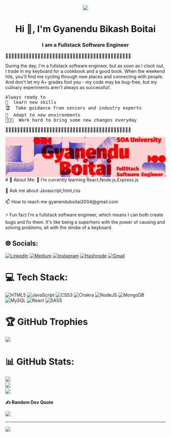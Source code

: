 <p align="center">
  <img src="https://media.giphy.com/media/v1.Y2lkPTc5MGI3NjExb3g1Nm15eWViZTZ3M2I0cXlwaGl1eDNwaWd0MXV0MGoxMDN3a2pibiZlcD12MV9pbnRlcm5hbF9naWZfYnlfaWQmY3Q9Zw/pwZQlBeGlWGEWiDVle/giphy.gif">
</p>
<h1 align="center">Hi 👋, I'm Gyanendu Bikash Boitai</h1>
<h3 align="center">I am a Fullstack Software Engineer </h3>
<p>🦖🦖🦖🦖🦖🦖🦖🦖🦖🦖🦖🦖🦖🦖🦖🦖🦖🦖🦖🦖🦖🦖🦖🦖🦖🦖🦖🦖🦖🦖🦖🦖🦖🦖🦖🦖🦖🦖🦖🦖🦖🦖🦖 </p>
<P>During the day, I'm a fullstack software engineer, but as soon as I clock out, I trade in my keyboard for a cookbook and a good book. When the weekend hits, you'll find me cycling through new places and connecting with people. And don't let my A+ grades fool you - my code may be bug-free, but my culinary experiments aren't always as successful!.</p>
<PRE>Always ready to 
🤹  learn new skills
🏆  Take guidance from seniors and industry experts
🌱  Adapt to new environments
👨🏻‍💻  Work hard to bring some new changes everyday</PRE>
<p>🦖🦖🦖🦖🦖🦖🦖🦖🦖🦖🦖🦖🦖🦖🦖🦖🦖🦖🦖🦖🦖🦖🦖🦖🦖🦖🦖🦖🦖🦖🦖🦖🦖🦖🦖🦖🦖🦖🦖🦖🦖🦖🦖</p>
<img src="1708103825033.jpg" alt="Coding" align="right">
# 💫 About Me:
🌱 I’m currently learning React,Node.js,Express.js<br><br>💬 Ask me about Javascript,html,css<br><br>📫 How to reach me gyanenduboitai2004@gmail.com<br><br>⚡ Fun fact I'm a fullstack software engineer, which means I can both create bugs and fix them. It's like being a superhero with the power of causing and solving problems, all with the stroke of a keyboard.


## 🌐 Socials:
[![LinkedIn](https://img.shields.io/badge/LinkedIn-%230077B5.svg?logo=linkedin&logoColor=white)](https://www.linkedin.com/in/gyanendu-bikash-boitai-a91b1b186/) [![Medium](https://img.shields.io/badge/Medium-12100E?logo=medium&logoColor=white)](https://medium.com/@gyanenduboitai2004)
[![Instagram](https://img.shields.io/badge/Instagram-%23E4405F.svg?logo=Instagram&logoColor=white)](https://instagram.com/https://www.instagram.com/__gyanendu__/)
[![Hashnode](https://img.shields.io/badge/Hashnode-2962FF.svg?logo=Hashnode&logoColor=white)](https://hashnode.com/@Mastercoder01)
[![Gmail](https://img.shields.io/badge/Gmail-D44638.svg?logo=Gmail&logoColor=white)](https://mail.google.com/mail/u/0/#inbox)


# 💻 Tech Stack:
![HTML5](https://img.shields.io/badge/html5-%23E34F26.svg?style=for-the-badge&logo=html5&logoColor=white) ![JavaScript](https://img.shields.io/badge/javascript-%23323330.svg?style=for-the-badge&logo=javascript&logoColor=%23F7DF1E) ![CSS3](https://img.shields.io/badge/css3-%231572B6.svg?style=for-the-badge&logo=css3&logoColor=white) ![Chakra](https://img.shields.io/badge/chakra-%234ED1C5.svg?style=for-the-badge&logo=chakraui&logoColor=white) ![NodeJS](https://img.shields.io/badge/node.js-6DA55F?style=for-the-badge&logo=node.js&logoColor=white) ![MongoDB](https://img.shields.io/badge/MongoDB-%234ea94b.svg?style=for-the-badge&logo=mongodb&logoColor=white) ![MySQL](https://img.shields.io/badge/mysql-%2300f.svg?style=for-the-badge&logo=mysql&logoColor=white) ![React](https://img.shields.io/badge/react-%2320232a.svg?style=for-the-badge&logo=react&logoColor=%2361DAFB) ![SASS](https://img.shields.io/badge/SASS-hotpink.svg?style=for-the-badge&logo=SASS&logoColor=white)

# 🏆 GitHub Trophies
![](https://github-profile-trophy.vercel.app/?username=gyanendu01&theme=radical&no-frame=false&no-bg=true&margin-w=4)

# 📊 GitHub Stats:
![](https://github-readme-stats.vercel.app/api?username=gyanendu01&theme=highcontrast&hide_border=false&include_all_commits=false&count_private=false)<br/>
![](https://github-readme-streak-stats.herokuapp.com/?user=gyanendu01&theme=highcontrast&hide_border=false)<br/>
![](https://github-readme-stats.vercel.app/api/top-langs/?username=gyanendu01&theme=highcontrast&hide_border=false&include_all_commits=false&count_private=false&layout=compact)


<p>
  <strong>✍️ Random Dev Quote</strong>
</p>
<p>
  <img src="https://quotes-github-readme.vercel.app/api?type=vertical&theme=tokyonight">
</p>

---

[![](https://visitcount.itsvg.in/api?id=gyanendu01&icon=6&color=11)](https://visitcount.itsvg.in)

